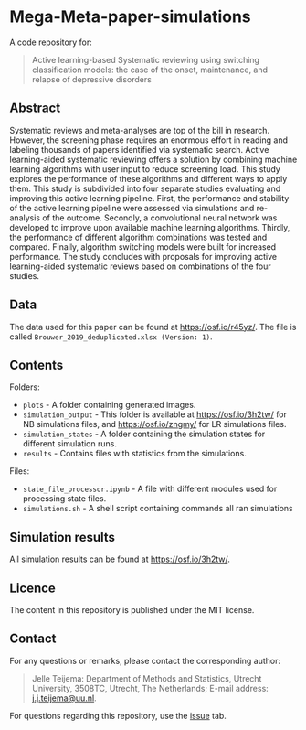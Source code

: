 # Mega-Meta-paper-simulations

A code repository for:
>Active learning-based Systematic reviewing using switching classification
>models: the case of the onset, maintenance, and relapse of depressive disorders


## Abstract

Systematic reviews and meta-analyses are top of the bill in research. However,
the screening phase requires an enormous effort in reading and labeling
thousands of papers identified via systematic search. Active learning-aided
systematic reviewing offers a solution by combining machine learning algorithms
with user input to reduce screening load. This study explores the performance of
these algorithms and different ways to apply them. This study is subdivided into
four separate studies evaluating and improving this active learning pipeline.
First, the performance and stability of the active learning pipeline were
assessed via simulations and re-analysis of the outcome. Secondly, a
convolutional neural network was developed to improve upon available machine
learning algorithms. Thirdly, the performance of different algorithm
combinations was tested and compared. Finally, algorithm switching models were
built for increased performance. The study concludes with proposals for
improving active learning-aided systematic reviews based on combinations of the
four studies.


## Data

The data used for this paper can be found at https://osf.io/r45yz/. The file is
called `Brouwer_2019_deduplicated.xlsx (Version: 1)`.


## Contents

Folders:
- `plots` - A folder containing generated images.
- `simulation_output` - This folder is available at https://osf.io/3h2tw/ for NB
  simulations files, and https://osf.io/zngmy/ for LR simulations files.
- `simulation_states` - A folder containing the simulation states for different
  simulation runs.
- `results` - Contains files with statistics from the simulations.

Files:
- `state_file_processor.ipynb` - A file with different modules used for
  processing state files.
- `simulations.sh` - A shell script containing commands all ran simulations


## Simulation results
All simulation results can be found at https://osf.io/3h2tw/.


## Licence

The content in this repository is published under the MIT license.


## Contact

For any questions or remarks, please contact the corresponding author: 
>Jelle Teijema: Department of Methods and Statistics, Utrecht University,
>3508TC, Utrecht, The Netherlands; E-mail address: j.j.teijema@uu.nl.

For questions regarding this repository, use the
[issue](https://github.com/JTeijema/Mega-Meta-paper-simulations/issues) tab.
